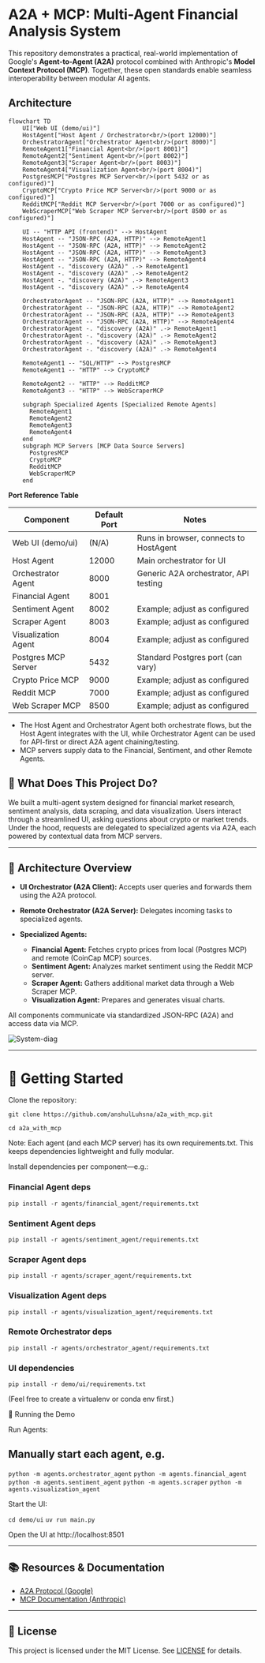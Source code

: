 # A2A + MCP: Multi-Agent Financial Analysis System

This repository demonstrates a practical, real-world implementation of Google's **Agent-to-Agent (A2A)** protocol combined with Anthropic's **Model Context Protocol (MCP)**. Together, these open standards enable seamless interoperability between modular AI agents.

## Architecture

```mermaid
flowchart TD
    UI["Web UI (demo/ui)"]
    HostAgent["Host Agent / Orchestrator<br/>(port 12000)"]
    OrchestratorAgent["Orchestrator Agent<br/>(port 8000)"]
    RemoteAgent1["Financial Agent<br/>(port 8001)"]
    RemoteAgent2["Sentiment Agent<br/>(port 8002)"]
    RemoteAgent3["Scraper Agent<br/>(port 8003)"]
    RemoteAgent4["Visualization Agent<br/>(port 8004)"]
    PostgresMCP["Postgres MCP Server<br/>(port 5432 or as configured)"]
    CryptoMCP["Crypto Price MCP Server<br/>(port 9000 or as configured)"]
    RedditMCP["Reddit MCP Server<br/>(port 7000 or as configured)"]
    WebScraperMCP["Web Scraper MCP Server<br/>(port 8500 or as configured)"]

    UI -- "HTTP API (frontend)" --> HostAgent
    HostAgent -- "JSON-RPC (A2A, HTTP)" --> RemoteAgent1
    HostAgent -- "JSON-RPC (A2A, HTTP)" --> RemoteAgent2
    HostAgent -- "JSON-RPC (A2A, HTTP)" --> RemoteAgent3
    HostAgent -- "JSON-RPC (A2A, HTTP)" --> RemoteAgent4
    HostAgent -. "discovery (A2A)" .-> RemoteAgent1
    HostAgent -. "discovery (A2A)" .-> RemoteAgent2
    HostAgent -. "discovery (A2A)" .-> RemoteAgent3
    HostAgent -. "discovery (A2A)" .-> RemoteAgent4

    OrchestratorAgent -- "JSON-RPC (A2A, HTTP)" --> RemoteAgent1
    OrchestratorAgent -- "JSON-RPC (A2A, HTTP)" --> RemoteAgent2
    OrchestratorAgent -- "JSON-RPC (A2A, HTTP)" --> RemoteAgent3
    OrchestratorAgent -- "JSON-RPC (A2A, HTTP)" --> RemoteAgent4
    OrchestratorAgent -. "discovery (A2A)" .-> RemoteAgent1
    OrchestratorAgent -. "discovery (A2A)" .-> RemoteAgent2
    OrchestratorAgent -. "discovery (A2A)" .-> RemoteAgent3
    OrchestratorAgent -. "discovery (A2A)" .-> RemoteAgent4

    RemoteAgent1 -- "SQL/HTTP" --> PostgresMCP
    RemoteAgent1 -- "HTTP" --> CryptoMCP

    RemoteAgent2 -- "HTTP" --> RedditMCP
    RemoteAgent3 -- "HTTP" --> WebScraperMCP

    subgraph Specialized Agents [Specialized Remote Agents]
      RemoteAgent1
      RemoteAgent2
      RemoteAgent3
      RemoteAgent4
    end
    subgraph MCP Servers [MCP Data Source Servers]
      PostgresMCP
      CryptoMCP
      RedditMCP
      WebScraperMCP
    end
```

**Port Reference Table**

| Component             | Default Port | Notes                                  |
|-----------------------|-------------|----------------------------------------|
| Web UI (demo/ui)      | (N/A)       | Runs in browser, connects to HostAgent |
| Host Agent            | 12000       | Main orchestrator for UI               |
| Orchestrator Agent    | 8000        | Generic A2A orchestrator, API testing  |
| Financial Agent       | 8001        |                                        |
| Sentiment Agent       | 8002        | Example; adjust as configured          |
| Scraper Agent         | 8003        | Example; adjust as configured          |
| Visualization Agent   | 8004        | Example; adjust as configured          |
| Postgres MCP Server   | 5432        | Standard Postgres port (can vary)      |
| Crypto Price MCP      | 9000        | Example; adjust as configured          |
| Reddit MCP            | 7000        | Example; adjust as configured          |
| Web Scraper MCP       | 8500        | Example; adjust as configured          |

- The Host Agent and Orchestrator Agent both orchestrate flows, but the Host Agent integrates with the UI, while Orchestrator Agent can be used for API-first or direct A2A agent chaining/testing.
- MCP servers supply data to the Financial, Sentiment, and other Remote Agents.

## 🌟 What Does This Project Do?

We built a multi-agent system designed for financial market research, sentiment analysis, data scraping, and data visualization. Users interact through a streamlined UI, asking questions about crypto or market trends. Under the hood, requests are delegated to specialized agents via A2A, each powered by contextual data from MCP servers.

---

## 📌 Architecture Overview

- **UI Orchestrator (A2A Client):** Accepts user queries and forwards them using the A2A protocol.
- **Remote Orchestrator (A2A Server):** Delegates incoming tasks to specialized agents.
- **Specialized Agents:**

  - **Financial Agent:** Fetches crypto prices from local (Postgres MCP) and remote (CoinCap MCP) sources.
  - **Sentiment Agent:** Analyzes market sentiment using the Reddit MCP server.
  - **Scraper Agent:** Gathers additional market data through a Web Scraper MCP.
  - **Visualization Agent:** Prepares and generates visual charts.

All components communicate via standardized JSON-RPC (A2A) and access data via MCP.

![System-diag](https://github.com/user-attachments/assets/bc89650e-a49c-4d9d-a7fd-1d4f7a128cb0)

---

# 🚦 Getting Started

Clone the repository:

`git clone https://github.com/anshulLuhsna/a2a_with_mcp.git`

`cd a2a_with_mcp`

Note: Each agent (and each MCP server) has its own requirements.txt. This keeps dependencies lightweight and fully modular.

Install dependencies per component—e.g.:

### Financial Agent deps

`pip install -r agents/financial_agent/requirements.txt`

### Sentiment Agent deps

`pip install -r agents/sentiment_agent/requirements.txt`

### Scraper Agent deps

`pip install -r agents/scraper_agent/requirements.txt`

### Visualization Agent deps

`pip install -r agents/visualization_agent/requirements.txt`

### Remote Orchestrator deps

`pip install -r agents/orchestrator_agent/requirements.txt`

### UI dependencies

`pip install -r demo/ui/requirements.txt`

(Feel free to create a virtualenv or conda env first.)

🚀 Running the Demo

Run Agents:

## Manually start each agent, e.g.

`python -m agents.orchestrator_agent`
`python -m agents.financial_agent`
`python -m agents.sentiment_agent`
`python -m agents.scraper`
`python -m agents.visualization_agent`

Start the UI:

`cd demo/ui`
`uv run main.py`

Open the UI at http://localhost:8501

---

## 📚 Resources & Documentation

- [A2A Protocol (Google)](https://github.com/google/A2A)
- [MCP Documentation (Anthropic)](https://docs.anthropic.com/en/docs/agents-and-tools/mcp)

---

## 📜 License

This project is licensed under the MIT License. See [LICENSE](LICENSE) for details.
